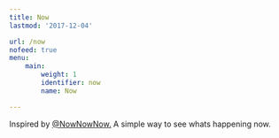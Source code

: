 ```yaml
---
title: Now
lastmod: '2017-12-04'

url: /now
nofeed: true
menu:
    main:
        weight: 1
        identifier: now
        name: Now

---
```

Inspired by [@NowNowNow.](https://nownownow.com/) A simple way to see whats happening now.
